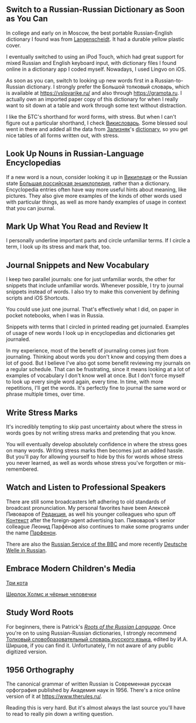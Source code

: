 ## Switch to a Russian-Russian Dictionary as Soon as You Can

In college and early on in Moscow, the best portable Russian-English dictionary I found was from [Langenscheidt](https://en.langenscheidt.com/).  It had a durable yellow plastic cover.

I eventually switched to using an iPod Touch, which had great support for mixed Russian and English keyboard input, with dictionary files I found online in a dictionary app I coded myself.  Nowadays, I used Lingvo on iOS.

As soon as you can, switch to looking up new words first in a Russian-to-Russian dictionary.  I strongly prefer the Большой толковый словарь, which is available at <https://vslovarike.ru/> and also through <https://gramota.ru>.  I actually own an imported paper copy of this dictionary for when I really want to sit down at a table and work through some text without distraction.

I like the БТС's shorthand for word forms, with stress.  But when I can't figure out a particular shorthand, I check [Викисловарь](https://ru.wiktionary.org).  Some blessed soul went in there and added all the data from [Зализняк](https://ru.wikipedia.org/wiki/%D0%97%D0%B0%D0%BB%D0%B8%D0%B7%D0%BD%D1%8F%D0%BA,_%D0%90%D0%BD%D0%B4%D1%80%D0%B5%D0%B9_%D0%90%D0%BD%D0%B0%D1%82%D0%BE%D0%BB%D1%8C%D0%B5%D0%B2%D0%B8%D1%87)'s [dictionary](https://ru.wikipedia.org/wiki/%D0%97%D0%B0%D0%BB%D0%B8%D0%B7%D0%BD%D1%8F%D0%BA,_%D0%90%D0%BD%D0%B4%D1%80%D0%B5%D0%B9_%D0%90%D0%BD%D0%B0%D1%82%D0%BE%D0%BB%D1%8C%D0%B5%D0%B2%D0%B8%D1%87), so you get nice tables of all forms written out, with stress.

## Look Up Nouns in Russian-Language Encyclopedias

If a new word is a noun, consider looking it up in [Википедия](https://ru.wikipedia.org) or the Russian state [Большая российская энциклопедия](https://bigenc.ru/), rather than a dictionary.  Encyclopedia entries often have way more useful hints about meaning, like pictures.  They also give more examples of the kinds of other words used with particular things, as well as more handy examples of usage in context that you can journal.

## Mark Up What You Read and Review It

I personally underline important parts and circle unfamiliar terms.  If I circle a term, I look up its stress and mark that, too.

## Journal Snippets and New Vocabulary

I keep two parallel journals: one for just unfamiliar words, the other for snippets that include unfamiliar words.  Whenever possible, I try to journal snippets instead of words.  I also try to make this convenient by defining scripts and iOS Shortcuts.

You could use just one journal.  That's effectively what I did, on paper in pocket notebooks, when I was in Russia.

Snippets with terms that I circled in printed reading get journaled.  Examples of usage of new words I look up in encyclopedias and dictionaries get journaled.

In my experience, most of the benefit of journaling comes just from journaling.  Thinking about words you don't know and copying them does a lot of good.  But I believe I've also got some benefit reviewing my journals on a regular schedule.  That can be frustrating, since it means looking at a lot of examples of vocabulary I don't know well at once.  But I don't force myself to look up every single word again, every time.  In time, with more repetitions, I'll get the words.  It's perfectly fine to journal the same word or phrase multiple times, over time.

## Write Stress Marks

It's incredibly tempting to skip past uncertainty about where the stress in words goes by not writing stress marks and pretending that you know.

You will eventually develop absolutely confidence in where the stress goes on many words.  Writing stress marks then becomes just an added hassle.  But you'll pay for allowing yourself to hide by this for words whose stress you never learned, as well as words whose stress you've forgotten or mis-remembered.

## Watch and Listen to Professional Speakers

There are still some broadcasters left adhering to old standards of broadcast pronunciation.  My personal favorites have been Алексей Пивоваров of [Редакция](https://www.youtube.com/@redactsiya), as well his younger colleagues who spun off [Контекст](https://www.youtube.com/@kon_text) after the foreign-agent advertising ban.  Пивоваров's senior colleague Леонид Парфёнов also continues to make some programs under the name [Парфенон](https://www.youtube.com/parfenon).

There are also the [Russian Service of the BBC](https://www.youtube.com/@bbcnewsrussian) and more recently [Deutsche Welle in Russian](https://www.youtube.com/watch?v=J5_GYOnUgL4).

## Embrace Modern Children's Media

[Три кота](https://ru.wikipedia.org/wiki/%D0%A2%D1%80%D0%B8_%D0%BA%D0%BE%D1%82%D0%B0)

[Шерлок Холмс и чёрные человечки](https://www.youtube.com/watch?v=I4-Ok2BD0wQ)

## Study Word Roots

For beginners, there is Patrick's [_Roots of the Russian Language_](https://www.amazon.com/Roots-Russian-Language-Elementary-Wordbuilding/dp/0844242675).  Once you're on to using Russian-Russian dictionaries, I strongly recommend [Толковый словобразовательный словарь русского языка](https://ast.ru/book/tolkovyy-slovoobrazovatelnyy-slovar-russkogo-yazyka-044427/), edited by И.А. Ширшов, if you can find it.   Unfortunately, I'm not aware of any public digitized version.

## 1956 Orthography

The canonical grammar of written Russian is Современная русская орфография published by Академия наук in 1956.  There's a nice online version of it at <https://www.therules.ru/>.

Reading this is very hard.  But it's almost always the last source you'll have to read to really pin down a writing question.
